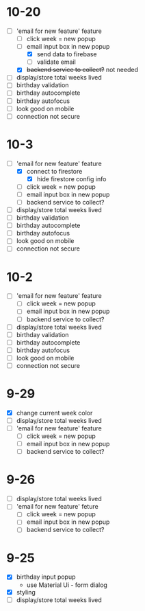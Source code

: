 # 10-20

- [ ] 'email for new feature' feature
  - [ ] click week = new popup
  - [ ] email input box in new popup
    - [x] send data to firebase
    - [ ] validate email
  - [x] <del>backend service to collect?</del> not needed
- [ ] display/store total weeks lived
- [ ] birthday validation
- [ ] birthday autocomplete
- [ ] birthday autofocus
- [ ] look good on mobile
- [ ] connection not secure

# 10-3

- [ ] 'email for new feature' feature
  - [x] connect to firestore
    - [x] hide firestore config info
  - [ ] click week = new popup
  - [ ] email input box in new popup
  - [ ] backend service to collect?
- [ ] display/store total weeks lived
- [ ] birthday validation
- [ ] birthday autocomplete
- [ ] birthday autofocus
- [ ] look good on mobile
- [ ] connection not secure

# 10-2

- [ ] 'email for new feature' feature
  - [ ] click week = new popup
  - [ ] email input box in new popup
  - [ ] backend service to collect?
- [ ] display/store total weeks lived
- [ ] birthday validation
- [ ] birthday autocomplete
- [ ] birthday autofocus
- [ ] look good on mobile
- [ ] connection not secure

# 9-29

- [x] change current week color
- [ ] display/store total weeks lived
- [ ] 'email for new feature' feature
  - [ ] click week = new popup
  - [ ] email input box in new popup
  - [ ] backend service to collect?

# 9-26

- [ ] display/store total weeks lived
- [ ] 'email for new feature' feture
  - [ ] click week = new popup
  - [ ] email input box in new popup
  - [ ] backend service to collect?

# 9-25

- [x] birthday input popup
  - use Material Ui - form dialog
- [x] styling
- [ ] display/store total weeks lived
